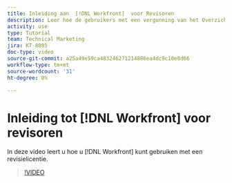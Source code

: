 ```yaml
---
title: Inleiding aan  [!DNL Workfront]  voor Revisoren
description: Leer hoe de gebruikers met een vergunning van het Overzicht  [!DNL  Workfront] kunnen gebruiken.
activity: use
type: Tutorial
team: Technical Marketing
jira: KT-8805
doc-type: video
source-git-commit: a25a49e59ca483246271214886ea4dc9c10e8d66
workflow-type: tm+mt
source-wordcount: '31'
ht-degree: 0%

---
```


# Inleiding tot [!DNL Workfront] voor revisoren

In deze video leert u hoe u [!DNL  Workfront] kunt gebruiken met een revisielicentie.

>[!VIDEO](https://video.tv.adobe.com/v/335106/?quality=12&learn=on)
